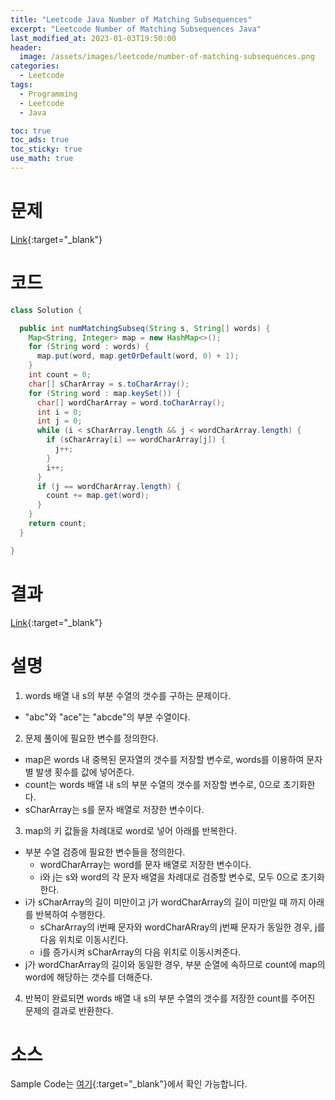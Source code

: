 ```yaml
---
title: "Leetcode Java Number of Matching Subsequences"
excerpt: "Leetcode Number of Matching Subsequences Java"
last_modified_at: 2023-01-03T19:50:00
header:
  image: /assets/images/leetcode/number-of-matching-subsequences.png
categories:
  - Leetcode
tags:
  - Programming
  - Leetcode
  - Java

toc: true
toc_ads: true
toc_sticky: true
use_math: true
---
```

# 문제
[Link](https://leetcode.com/problems/number-of-matching-subsequences){:target="_blank"}

# 코드
```java
class Solution {

  public int numMatchingSubseq(String s, String[] words) {
    Map<String, Integer> map = new HashMap<>();
    for (String word : words) {
      map.put(word, map.getOrDefault(word, 0) + 1);
    }
    int count = 0;
    char[] sCharArray = s.toCharArray();
    for (String word : map.keySet()) {
      char[] wordCharArray = word.toCharArray();
      int i = 0;
      int j = 0;
      while (i < sCharArray.length && j < wordCharArray.length) {
        if (sCharArray[i] == wordCharArray[j]) {
          j++;
        }
        i++;
      }
      if (j == wordCharArray.length) {
        count += map.get(word);
      }
    }
    return count;
  }

}
```

# 결과
[Link](https://leetcode.com/problems/number-of-matching-subsequences/submissions/870372348/){:target="_blank"}

# 설명
1. words 배열 내 s의 부분 수열의 갯수를 구하는 문제이다.
- "abc"와 "ace"는 "abcde"의 부분 수열이다.

2. 문제 풀이에 필요한 변수를 정의한다.
- map은 words 내 중복된 문자열의 갯수를 저장할 변수로, words를 이용하여 문자별 발생 횟수를 값에 넣어준다.
- count는 words 배열 내 s의 부분 수열의 갯수를 저장할 변수로, 0으로 초기화한다.
- sCharArray는 s를 문자 배열로 저장한 변수이다.

3. map의 키 값들을 차례대로 word로 넣어 아래를 반복한다.
- 부분 수열 검증에 필요한 변수들을 정의한다.
  - wordCharArray는 word를 문자 배열로 저장한 변수이다.
  - i와 j는 s와 word의 각 문자 배열을 차례대로 검증할 변수로, 모두 0으로 초기화한다.
- i가 sCharArray의 길이 미만이고 j가 wordCharArray의 길이 미만일 때 까지 아래를 반복하여 수행한다.
  - sCharArray의 i번째 문자와 wordCharARray의 j번째 문자가 동일한 경우, j를 다음 위치로 이동시킨다.
  - i를 증가시켜 sCharArray의 다음 위치로 이동시켜준다.
- j가 wordCharArray의 길이와 동일한 경우, 부분 순열에 속하므로 count에 map의 word에 해당하는 갯수를 더해준다.

4. 반복이 완료되면 words 배열 내 s의 부분 수열의 갯수를 저장한 count를 주어진 문제의 결과로 반환한다.

# 소스
Sample Code는 [여기](https://github.com/GracefulSoul/leetcode/blob/master/src/main/java/gracefulsoul/problems/NumberOfMatchingSubsequences.java){:target="_blank"}에서 확인 가능합니다.